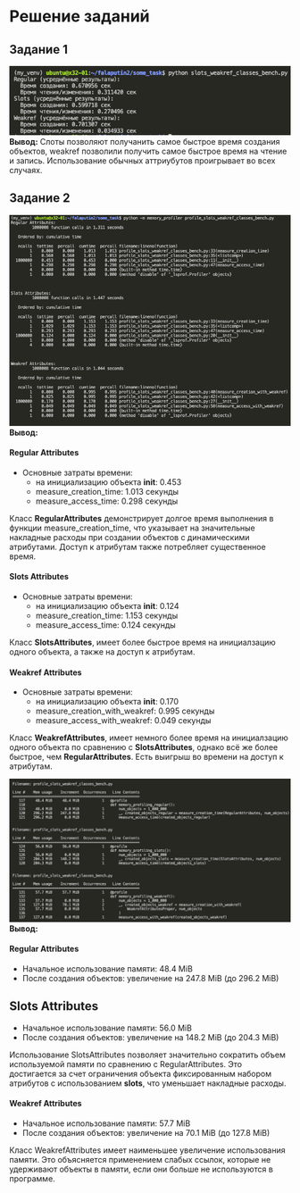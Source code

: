 # Решение заданий

## Задание 1
![Скриншот результата](task1.png)
**Вывод:**
Слоты позволяют получанить самое быстрое время создания объектов, weakref позволили получить самое быстрое время на чтение и запись. Использование обычных аттриубутов проигрывает во всех случаях.

## Задание 2
![Скриншот результата](task2_calls.png)
**Вывод:**
#### Regular Attributes

- Основные затраты времени:
  - на инициализацию объекта __init__: 0.453
  - measure_creation_time: 1.013 секунды
  - measure_access_time: 0.298 секунды

Класс __RegularAttributes__ демонстрирует долгое время выполнения в функции measure_creation_time, что указывает на значительные накладные расходы при создании объектов с динамическими атрибутами. Доступ к атрибутам также потребляет существенное время.

#### Slots Attributes

- Основные затраты времени:
  - на инициализацию объекта __init__: 0.124
  - measure_creation_time: 1.153 секунды
  - measure_access_time: 0.124 секунды

Класс __SlotsAttributes__, имеет более быстрое время на инициалзацию одного объекта, а также на доступ к атрибутам.

#### Weakref Attributes

- Основные затраты времени:
  - на инициализацию объекта __init__: 0.170
  - measure_creation_with_weakref: 0.995 секунды
  - measure_access_with_weakref: 0.049 секунды

Класс __WeakrefAttributes__, имеет немного более время на инициалзацию одного объекта по сравнению с __SlotsAttributes__, однако всё же более быстрое, чем __RegularAttributes__. Есть выигрыш во времени на доступ к атрибутам.

![Скриншот результата](task2_memory.png)
**Вывод:**

#### Regular Attributes

- Начальное использование памяти: 48.4 MiB
- После создания объектов: увеличение на 247.8 MiB (до 296.2 MiB)

## Slots Attributes

- Начальное использование памяти: 56.0 MiB
- После создания объектов: увеличение на 148.2 MiB (до 204.3 MiB)

Использование SlotsAttributes позволяет значительно сократить объем используемой памяти по сравнению с RegularAttributes. Это достигается за счет ограничения объекта фиксированным набором атрибутов с использованием __slots__, что уменьшает накладные расходы.

#### Weakref Attributes

- Начальное использование памяти: 57.7 MiB
- После создания объектов: увеличение на 70.1 MiB (до 127.8 MiB)

Класс WeakrefAttributes имеет наименьшее увеличение использования памяти. Это объясняется применением слабых ссылок, которые не удерживают объекты в памяти, если они больше не используются в программе.
